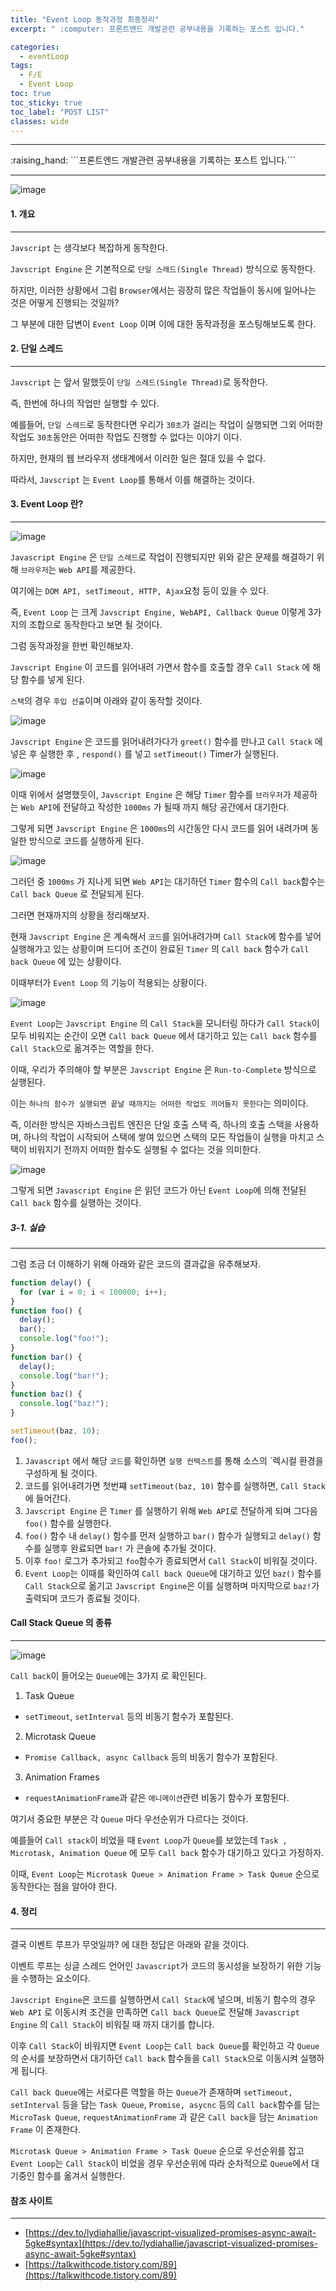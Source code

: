 ```yaml
---
title: "Event Loop 동작과정 최종정리"
excerpt: " :computer: 프론트엔드 개발관련 공부내용을 기록하는 포스트 입니다."

categories:
  - eventLoop
tags:
  - F/E
  - Event Loop
toc: true
toc_sticky: true
toc_label: "POST LIST"
classes: wide
---
```


<hr>
:raising_hand:  ```프론트엔드 개발관련 공부내용을 기록하는 포스트 입니다.```
<hr>

![image](https://user-images.githubusercontent.com/56063287/172967526-56e0dc7a-cbad-4224-b8d7-f40fd8e24145.png)

#### 1. 개요

---

`Javscript` 는 생각보다 복잡하게 동작한다.

`Javscript Engine` 은 기본적으로 `단일 스레드(Single Thread)` 방식으로 동작한다.

하지만, 이러한 상황에서 그럼 `Browser`에서는 굉장히 많은 작업들이 동시에 일어나는 것은 어떻게 진행되는 것일까?

그 부분에 대한 답변이 `Event Loop` 이며 이에 대한 동작과정을 포스팅해보도록 한다.

#### 2. 단일 스레드

---

`Javscript` 는 앞서 말했듯이 `단일 스레드(Single Thread)`로 동작한다.

즉, 한번에 하나의 작업만 실행할 수 있다.

예를들어, `단일 스레드`로 동작한다면 우리가 `30초`가 걸리는 작업이 실행되면 그외 어떠한 작업도 `30초`동안은 어떠한 작업도 진행할 수 없다는 이야기 이다.

하지만, 현재의 웹 브라우저 생태계에서 이러한 일은 절대 있을 수 없다.

따라서, `Javscript` 는 `Event Loop`를 통해서 이를 해결하는 것이다.

#### 3. Event Loop 란?

---

![image](https://user-images.githubusercontent.com/56063287/172969760-d2b638b6-8dde-49c7-a5db-b59f3220e544.png)

`Javascript Engine` 은 `단일 스레드`로 작업이 진행되지만 위와 같은 문제를 해결하기 위해 `브라우저`는 `Web API`를 제공한다.

여기에는 `DOM API, setTimeout, HTTP, Ajax`요청 등이 있을 수 있다.

즉, `Event Loop` 는 크게 `Javscript Engine, WebAPI, Callback Queue` 이렇게 3가지의 조합으로 동작한다고 보면 될 것이다.

그럼 동작과정을 한번 확인해보자.

`Javscript Engine` 이 코드를 읽어내려 가면서 함수를 호출할 경우 `Call Stack` 에 해당 함수를 넣게 된다.

`스택`의 경우 `후입 선출`이며 아래와 같이 동작할 것이다.

![image](https://res.cloudinary.com/practicaldev/image/fetch/s--44yasyNX--/c_limit%2Cf_auto%2Cfl_progressive%2Cq_66%2Cw_880/https://devtolydiahallie.s3-us-west-1.amazonaws.com/gid1.6.gif)

`Javscript Engine` 은 코드를 읽어내려가다가 `greet()` 함수를 만나고 `Call Stack` 에 넣은 후 실행한 후 , `respond()` 를 넣고 `setTimeout()` Timer가 실행된다.

![image](https://res.cloudinary.com/practicaldev/image/fetch/s--d_n4m4HH--/c_limit%2Cf_auto%2Cfl_progressive%2Cq_66%2Cw_880/https://devtolydiahallie.s3-us-west-1.amazonaws.com/gif2.1.gif)

이때 위에서 설명했듯이, `Javscript Engine` 은 해당 `Timer` 함수를 `브라우저`가 제공하는 `Web API`에 전달하고 작성한 `1000ms` 가 될때 까지 해당 공간에서 대기한다.

그렇게 되면 `Javscript Engine` 은 `1000ms`의 시간동안 다시 코드를 읽어 내려가며 동일한 방식으로 코드를 실행하게 된다.

![image](https://res.cloudinary.com/practicaldev/image/fetch/s--MewGMdte--/c_limit%2Cf_auto%2Cfl_progressive%2Cq_66%2Cw_880/https://devtolydiahallie.s3-us-west-1.amazonaws.com/gif3.1.gif)

그러던 중 `1000ms` 가 지나게 되면 `Web API`는 대기하던 `Timer` 함수의 `Call back`함수는 `Call back Queue` 로 전달되게 된다.

그러면 현재까지의 상황을 정리해보자.

현재 `Javscript Engine` 은 계속해서 `코드`를 읽어내려가며 `Call Stack`에 함수를 넣어 실행해가고 있는 상황이며 드디어 조건이 완료된 `Timer` 의 `Call back` 함수가 `Call back Queue` 에 있는 상황이다.

이때부터가 `Event Loop` 의 기능이 적용되는 상황이다.

![image](https://res.cloudinary.com/practicaldev/image/fetch/s--b2BtLfdz--/c_limit%2Cf_auto%2Cfl_progressive%2Cq_66%2Cw_880/https://devtolydiahallie.s3-us-west-1.amazonaws.com/gif4.gif)

`Event Loop`는 `Javscript Engine` 의 `Call Stack`을 모니터링 하다가 `Call Stack`이 모두 비워지는 순간이 오면 `Call back Queue` 에서 대기하고 있는 `Call back` 함수를 `Call Stack`으로 옮겨주는 역할을 한다.

이때, 우리가 주의해야 할 부분은 `Javscript Engine` 은 `Run-to-Complete` 방식으로 실행된다.

이는 `하나의 함수가 실행되면 끝날 때까지는 어떠한 작업도 끼어들지 못한다`는 의미이다.

즉, 이러한 방식은 자바스크립트 엔진은 단일 호출 스택 즉, 하나의 호출 스택을 사용하며, 하나의 작업이 시작되어 스택에 쌓여 있으면 스택의 모든 작업들이 실행을 마치고 스택이 비워지기 전까지 어떠한 함수도 실행될 수 없다는 것을 의미한다.

![image](https://res.cloudinary.com/practicaldev/image/fetch/s--NYOknEYi--/c_limit%2Cf_auto%2Cfl_progressive%2Cq_66%2Cw_880/https://devtolydiahallie.s3-us-west-1.amazonaws.com/gif5.gif)

그렇게 되면 `Javascript Engine` 은 읽던 코드가 아닌 `Event Loop`에 의해 전달된 `Call back` 함수를 실행하는 것이다.

##### 3-1. 실습

---

그럼 조금 더 이해하기 위해 아래와 같은 코드의 결과값을 유추해보자.

```js
function delay() {
  for (var i = 0; i < 100000; i++);
}
function foo() {
  delay();
  bar();
  console.log("foo!");
}
function bar() {
  delay();
  console.log("bar!");
}
function baz() {
  console.log("baz!");
}

setTimeout(baz, 10);
foo();
```

1. `Javascript` 에서 해당 `코드`를 확인하면 `실행 컨텍스트`를 통해 소스의 `렉시컬 환경을 구성하게 될 것이다.
2. 코드를 읽어내려가면 첫번쨰 `setTimeout(baz, 10)` 함수를 실행하면, `Call Stack`에 들어간다.
3. `Javscript Engine` 은 `Timer` 를 실행하기 위해 `Web API`로 전달하게 되며 그다음 `foo()` 함수를 실행한다.
4. `foo()` 함수 내 `delay()` 함수를 먼저 실행하고 `bar()` 함수가 실행되고 `delay()` 함수를 실행후 완료되면 `bar!` 가 콘솔에 추가될 것이다.
5. 이후 `foo!` 로그가 추가되고 `foo`함수가 종료되면서 `Call Stack`이 비워질 것이다.
6. `Event Loop`는 이때를 확인하여 `Call back Queue`에 대기하고 있던 `baz()` 함수를 `Call Stack`으로 옮기고 `Javscript Engine`은 이를 실행하며 마지막으로 `baz!`가 출력되며 코드가 종료될 것이다.

#### Call Stack Queue 의 종류

---

![image](https://user-images.githubusercontent.com/56063287/172975440-a70d1f95-499a-4860-a411-2f11aba0f19f.png)

`Call back`이 들어오는 `Queue`에는 3가지 로 확인된다.

1. Task Queue

- `setTimeout`, `setInterval` 등의 비동기 함수가 포함된다.

2. Microtask Queue

- `Promise Callback, async Callback` 등의 비동기 함수가 포함된다.

3. Animation Frames

- `requestAnimationFrame`과 같은 `애니메이션`관련 비동기 함수가 포함된다.

여기서 중요한 부분은 각 `Queue` 마다 우선순위가 다르다는 것이다.

예를들어 `Call stack`이 비었을 때 `Event Loop`가 `Queue`를 보았는데 `Task , Microtask, Animation Queue` 에 모두 `Call back` 함수가 대기하고 있다고 가정하자.

이때, `Event Loop`는 `Microtask Queue > Animation Frame > Task Queue` 순으로 동작한다는 점을 알아야 한다.

#### 4. 정리

---

결국 이벤트 루프가 무엇일까? 에 대한 정답은 아래와 같을 것이다.

이벤트 루프는 싱글 스레드 언어인 `Javascript`가 코드의 동시성을 보장하기 위한 기능을 수행하는 요소이다.

`Javscript Engine`은 코드를 실행하면서 `Call Stack`에 넣으며, 비동기 함수의 경우 `Web API` 로 이동시켜 조건을 만족하면 `Call back Queue`로 전달해 `Javascript Engine` 의 `Call Stack`이 비워질 때 까지 대기를 합니다.

이후 `Call Stack`이 비워지면 `Event Loop`는 `Call back Queue`를 확인하고 각 `Queue`의 순서를 보장하면서 대기하던 `Call back` 함수들을 `Call Stack`으로 이동시켜 실행하게 됩니다.

`Call back Queue`에는 서로다른 역할을 하는 `Queue`가 존재하며 `setTimeout, setInterval` 등을 담는 `Task Queue`, `Promise, asycnc` 등의 `Call back`함수를 담는 `MicroTask Queue`, `requestAnimationFrame` 과 같은 `Call back`을 담는 `Animation Frame` 이 존재한다.

`Microtask Queue > Animation Frame > Task Queue` 순으로 우선순위를 잡고 `Event Loop`는 `Call Stack`이 비었을 경우 우선순위에 따라 순차적으로 `Queue`에서 대기중인 함수를 옮겨서 실행한다.

#### 참조 사이트

---

- [https://dev.to/lydiahallie/javascript-visualized-promises-async-await-5gke#syntax](https://dev.to/lydiahallie/javascript-visualized-promises-async-await-5gke#syntax)
- [https://talkwithcode.tistory.com/89](https://talkwithcode.tistory.com/89)
